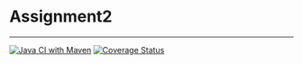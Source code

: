 # Assignment2
---
[![Java CI with Maven](https://github.com/FrancescoCeccato2001639/Assignment2/actions/workflows/main.yml/badge.svg)](https://github.com/FrancescoCeccato2001639/Assignment2/actions/workflows/main.yml)
[![Coverage Status](https://coveralls.io/repos/github/FrancescoCeccato2001639/Assignment2/badge.svg?branch=main)](https://coveralls.io/github/FrancescoCeccato2001639/Assignment2?branch=main)

